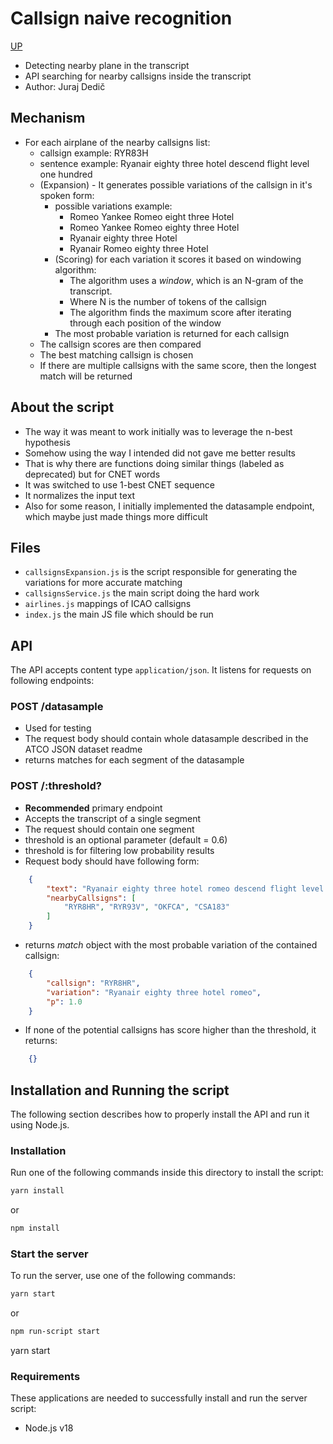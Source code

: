 # Callsign naive recognition
[UP](../README.md)
- Detecting nearby plane in the transcript
- API searching for nearby callsigns inside the transcript
- Author: Juraj Dedič

## Mechanism
- For each airplane of the nearby callsigns list:
  - callsign example: RYR83H
  - sentence example: Ryanair eighty three hotel descend flight level one hundred
  - (Expansion) - It generates possible variations of the callsign in it's spoken form:
    - possible variations example:
      - Romeo Yankee Romeo eight three Hotel
      - Romeo Yankee Romeo eighty three Hotel
      - Ryanair eighty three Hotel
      - Ryanair Romeo eighty three Hotel
    - (Scoring) for each variation it scores it based on windowing algorithm:
      - The algorithm uses a *window*, which is an N-gram of the transcript.
      - Where N is the number of tokens of the callsign
      - The algorithm finds the maximum score after iterating through each position of the window
    - The most probable variation is returned for each callsign
  - The callsign scores are then compared
  - The best matching callsign is chosen
  - If there are multiple callsigns with the same score, then the longest match will be returned
  
## About the script
- The way it was meant to work initially was to leverage the n-best hypothesis
- Somehow using the way I intended did not gave me better results
- That is why there are functions doing similar things (labeled as deprecated) but for CNET words
- It was switched to use 1-best CNET sequence
- It normalizes the input text
- Also for some reason, I initially implemented the datasample endpoint, which maybe just made things more difficult

## Files
- `callsignsExpansion.js` is the script responsible for generating the variations for more accurate matching
- `callsignsService.js` the main script doing the hard work
- `airlines.js` mappings of ICAO callsigns
- `index.js` the main JS file which should be run

## API 

The API accepts content type `application/json`.
It listens for requests on following endpoints:

### POST /datasample
 - Used for testing 
 - The request body should contain whole datasample described in the ATCO JSON dataset readme
 - returns matches for each segment of the datasample

### POST /:threshold?
 - **Recommended** primary endpoint
 - Accepts the transcript of a single segment
 - The request should contain one segment
 - threshold is an optional parameter (default = 0.6)
 - threshold is for filtering low probability results
 - Request body should have following form:
```json
    {
        "text": "Ryanair eighty three hotel romeo descend flight level one hundred",
        "nearbyCallsigns": [
            "RYR8HR", "RYR93V", "OKFCA", "CSA183"
        ] 
    }
   ```
 - returns *match* object with the most probable variation of the contained callsign:
```json
    {
        "callsign": "RYR8HR",
        "variation": "Ryanair eighty three hotel romeo",
        "p": 1.0
    }
```
 - If none of the potential callsigns has score higher than the threshold, it returns:
```json
    {}
```

## Installation and Running the script

The following section describes how to properly install the API and run it using Node.js.

### Installation

Run one of the following commands inside this directory to install the script:

```sh
yarn install
```

or

```sh
npm install
```

### Start the server
To run the server, use one of the following commands:

```sh
yarn start
```

or

```sh
npm run-script start
```

yarn start

### Requirements 

These applications are needed to successfully install and run the server script:
 - Node.js v18